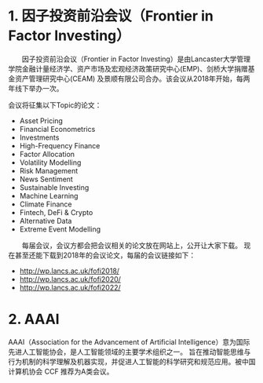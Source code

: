 # 1. 因子投资前沿会议（Frontier in Factor Investing）

&emsp;&emsp;因子投资前沿会议（Frontier in Factor Investing）是由Lancaster大学管理
学院金融计量经济学、资产市场及宏观经济政策研究中心(EMP)、剑桥大学捐赠基金资产管理研究中心(CEAM)
及景顺有限公司合办。该会议从2018年开始，每两年线下举办一次。

会议将征集以下Topic的论文：
* Asset Pricing
* Financial Econometrics
* Investments
* High-Frequency Finance
* Factor Allocation
* Volatility Modelling
* Risk Management
* News Sentiment
* Sustainable Investing
* Machine Learning
* Climate Finance
* Fintech, DeFi & Crypto
* Alternative Data
* Extreme Event Modelling

&emsp;&emsp;每届会议，会议方都会把会议相关的论文放在网站上，公开让大家下载。
现在甚至还能下载到2018年的会议论文，每届的会议链接如下：
* http://wp.lancs.ac.uk/fofi2018/
* http://wp.lancs.ac.uk/fofi2020/
* http://wp.lancs.ac.uk/fofi2022/

# 2. AAAI
AAAI（Association for the Advancement of Artificial Intelligence）意为国际先进人工智能协会，是人工智能领域的主要学术组织之一。
旨在推动智能思维与行为机制的科学理解及机器实现，并促进人工智能的科学研究和规范应用。被中国计算机协会 CCF 推荐为A类会议。
